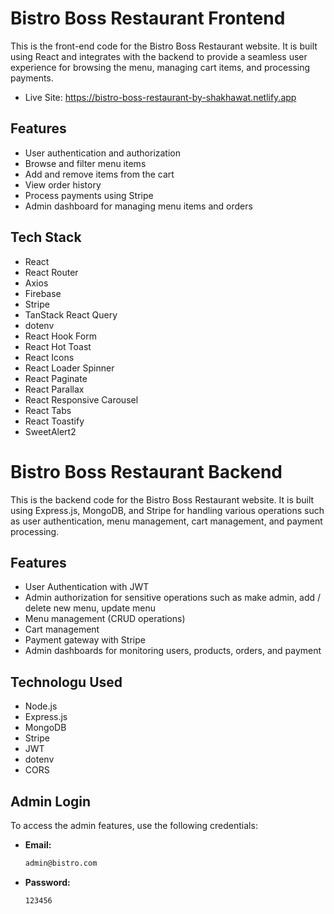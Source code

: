 # Bistro Boss Restaurant Frontend

This is the front-end code for the Bistro Boss Restaurant website. It is built using React and integrates with the backend to provide a seamless user experience for browsing the menu, managing cart items, and processing payments.
- Live Site: https://bistro-boss-restaurant-by-shakhawat.netlify.app

## Features

- User authentication and authorization
- Browse and filter menu items
- Add and remove items from the cart
- View order history
- Process payments using Stripe
- Admin dashboard for managing menu items and orders

## Tech Stack

- React
- React Router
- Axios
- Firebase
- Stripe
- TanStack React Query
- dotenv
- React Hook Form
- React Hot Toast
- React Icons
- React Loader Spinner
- React Paginate
- React Parallax
- React Responsive Carousel
- React Tabs
- React Toastify
- SweetAlert2




# Bistro Boss Restaurant Backend

This is the backend code for the Bistro Boss Restaurant website. It is built using Express.js, MongoDB, and Stripe for handling various operations such as user authentication, menu management, cart management, and payment processing. 


## Features

- User Authentication with JWT
- Admin authorization for sensitive operations such as make admin, add / delete new menu, update menu
- Menu management (CRUD operations)
- Cart management
- Payment gateway with Stripe
- Admin dashboards for monitoring users, products, orders, and payment

## Technologu Used

- Node.js
- Express.js
- MongoDB
- Stripe
- JWT
- dotenv
- CORS



## Admin Login

To access the admin features, use the following credentials:

- **Email:**
   ```sh
   admin@bistro.com
    ```
- **Password:**
   ```sh
   123456
    ```
